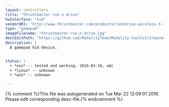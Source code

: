 ```yaml
---
layout: controllers
title: "thrustmaster run n drive"
hwInterface: "hid"
vendorURI: "http://www.thrustmaster.com/products/runndrive-wireless-3-in1-rumble-force"
type: "gamepad"
imageFilename: "thrustmaster-run-n-drive.jpg"
descEditPath: "https://github.com/ModalityTeam/Modality-toolkit/tree/master/Modality/MKtlDescriptions//thrustmaster-run-n-drive.desc.scd"
description: |
  A gamepad hid device.


status: |
  + *osx* -- tested and working. 2016-03-16, adc
  + *linux* -- unknown
  + *win* -- unknown

---
```

{% comment %}This file was autogenerated on Tue Mar 22 12:09:01 2016. Please edit corresponding desc-file.{% endcomment %}